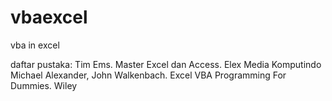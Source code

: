 # vbaexcel
vba in excel

daftar pustaka:
Tim Ems. Master Excel dan Access. Elex Media Komputindo
Michael Alexander, John Walkenbach. Excel VBA Programming For Dummies. Wiley
